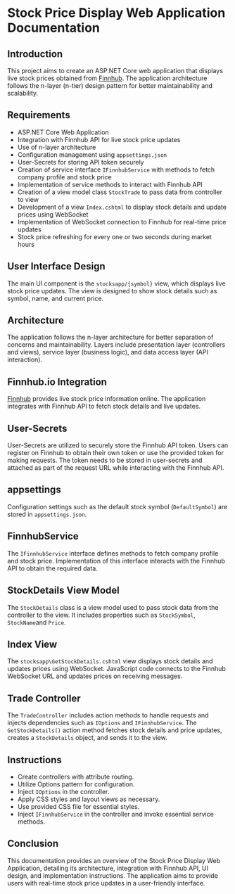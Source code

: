 Stock Price Display Web Application Documentation
=================================================

Introduction
------------

This project aims to create an ASP.NET Core web application that displays live stock prices obtained from [Finnhub](https://finnhub.io/). The application architecture follows the n-layer (n-tier) design pattern for better maintainability and scalability.

Requirements
------------

*   ASP.NET Core Web Application
*   Integration with Finnhub API for live stock price updates
*   Use of n-layer architecture
*   Configuration management using `appsettings.json`
*   User-Secrets for storing API token securely
*   Creation of service interface `IFinnhubService` with methods to fetch company profile and stock price
*   Implementation of service methods to interact with Finnhub API
*   Creation of a view model class `StockTrade` to pass data from controller to view
*   Development of a view `Index.cshtml` to display stock details and update prices using WebSocket
*   Implementation of WebSocket connection to Finnhub for real-time price updates
*   Stock price refreshing for every one or two seconds during market hours

User Interface Design
---------------------

The main UI component is the `stocksapp/{symbol}` view, which displays live stock price updates. The view is designed to show stock details such as symbol, name, and current price.

Architecture
------------

The application follows the n-layer architecture for better separation of concerns and maintainability. Layers include presentation layer (controllers and views), service layer (business logic), and data access layer (API interaction).

Finnhub.io Integration
----------------------

[Finnhub](https://finnhub.io/) provides live stock price information online. The application integrates with Finnhub API to fetch stock details and live updates.

User-Secrets
------------

User-Secrets are utilized to securely store the Finnhub API token. Users can register on Finnhub to obtain their own token or use the provided token for making requests. The token needs to be stored in user-secrets and attached as part of the request URL while interacting with the Finnhub API.

appsettings
-----------

Configuration settings such as the default stock symbol (`DefaultSymbol`) are stored in `appsettings.json`.

FinnhubService
--------------

The `IFinnhubService` interface defines methods to fetch company profile and stock price. Implementation of this interface interacts with the Finnhub API to obtain the required data.

StockDetails View Model
---------------------

The `StockDetails` class is a view model used to pass stock data from the controller to the view. It includes properties such as `StockSymbol`, `StockName`and `Price`.

Index View
----------

The `stocksapp\GetStockDetails.cshtml` view displays stock details and updates prices using WebSocket. JavaScript code connects to the Finnhub WebSocket URL and updates prices on receiving messages.

Trade Controller
----------------

The `TradeController` includes action methods to handle requests and injects dependencies such as `IOptions` and `IFinnhubService`. The `GetStockDetails()` action method fetches stock details and price updates, creates a `StockDetails` object, and sends it to the view.

Instructions
------------

*   Create controllers with attribute routing.
*   Utilize Options pattern for configuration.
*   Inject `IOptions` in the controller.
*   Apply CSS styles and layout views as necessary.
*   Use provided CSS file for essential styles.
*   Inject `IFinnhubService` in the controller and invoke essential service methods.

Conclusion
----------

This documentation provides an overview of the Stock Price Display Web Application, detailing its architecture, integration with Finnhub API, UI design, and implementation instructions. The application aims to provide users with real-time stock price updates in a user-friendly interface.
